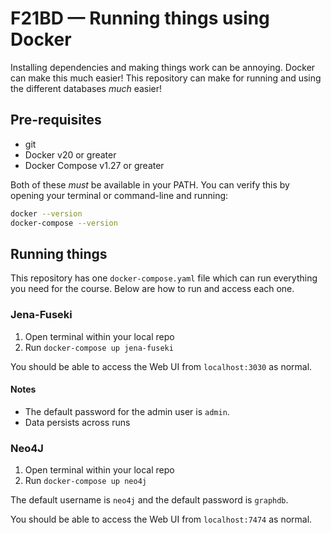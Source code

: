 # F21BD — Running things using Docker

Installing dependencies and making things work can be annoying. Docker can make this much easier!
This repository can make for running and using the different databases _much_ easier!

<!-- ## Table of Contents -->

## Pre-requisites

- git
- Docker v20 or greater
- Docker Compose v1.27 or greater

Both of these _must_ be available in your PATH. You can verify this by opening your terminal or command-line and running:

```bash
docker --version
docker-compose --version
```

## Running things

This repository has one `docker-compose.yaml` file which can run everything you need for the course. Below are how to run and access each one.

### Jena-Fuseki

1. Open terminal within your local repo
1. Run `docker-compose up jena-fuseki`

You should be able to access the Web UI from `localhost:3030` as normal.

#### Notes

- The default password for the admin user is `admin`.
- Data persists across runs

### Neo4J

1. Open terminal within your local repo
1. Run `docker-compose up neo4j`

The default username is `neo4j` and the default password is `graphdb`.

You should be able to access the Web UI from `localhost:7474` as normal.
